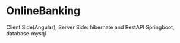 # OnlineBanking
Client Side(Angular), Server Side: hibernate and RestAPI Springboot, database-mysql
